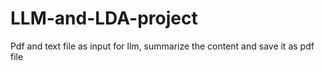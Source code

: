 # LLM-and-LDA-project
Pdf and text file as input for llm, summarize the content and save it as pdf file
